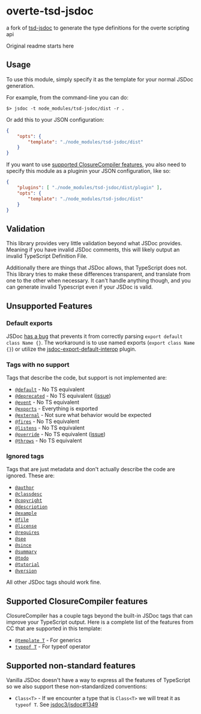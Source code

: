 # overte-tsd-jsdoc

 a fork of [tsd-jsdoc](https://github.com/englercj/jsdoc2tsd) to generate the type definitions for the overte scripting api

 Original readme starts here
## Usage

To use this module, simply specify it as the template for your normal JSDoc generation.

For example, from the command-line you can do:

```
$> jsdoc -t node_modules/tsd-jsdoc/dist -r .
```

Or add this to your JSON configuration:

```json
{
    "opts": {
        "template": "./node_modules/tsd-jsdoc/dist"
    }
}
```

If you want to use [supported ClosureCompiler features](#supported-closurecompiler-features), you also need to specify this module as a pluginin your JSON configuration, like so:

```json
{
    "plugins": [ "./node_modules/tsd-jsdoc/dist/plugin" ],
    "opts": {
        "template": "./node_modules/tsd-jsdoc/dist"
    }
}
```

## Validation

This library provides very little validation beyond what JSDoc provides. Meaning if you
have invalid JSDoc comments, this will likely output an invalid TypeScript Definition File.

Additionally there are things that JSDoc allows, that TypeScript does not. This library
tries to make these differences transparent, and translate from one to the other when
necessary. It can't handle anything though, and you can generate invalid Typescript
even if your JSDoc is valid.

## Unsupported Features

### Default exports

JSDoc [has a bug](https://github.com/jsdoc3/jsdoc/issues/1464) that prevents it from
correctly parsing `export default class Name {}`. The workaround is to use named exports
(`export class Name {}`) or utilize the
[jsdoc-export-default-interop](https://www.npmjs.com/package/jsdoc-export-default-interop) plugin.


### Tags with no support

Tags that describe the code, but support is not implemented are:

- [`@default`](http://usejsdoc.org/tags-default.html) - No TS equivalent
- [`@deprecated`](http://usejsdoc.org/tags-deprecated.html) - No TS equivalent ([issue](https://github.com/Microsoft/TypeScript/issues/390))
- [`@event`](http://usejsdoc.org/tags-event.html) - No TS equivalent
- [`@exports`](http://usejsdoc.org/tags-exports.html) - Everything is exported
- [`@external`](http://usejsdoc.org/tags-external.html) - Not sure what behavior would be expected
- [`@fires`](http://usejsdoc.org/tags-fires.html) - No TS equivalent
- [`@listens`](http://usejsdoc.org/tags-listens.html) - No TS equivalent
- [`@override`](http://usejsdoc.org/tags-override.html) - No TS equivalent ([issue](https://github.com/Microsoft/TypeScript/issues/2000))
- [`@throws`](http://usejsdoc.org/tags-throws.html) - No TS equivalent

### Ignored tags

Tags that are just metadata and don't actually describe
the code are ignored. These are:

- [`@author`](http://usejsdoc.org/tags-author.html)
- [`@classdesc`](http://usejsdoc.org/tags-classdesc.html)
- [`@copyright`](http://usejsdoc.org/tags-copyright.html)
- [`@description`](http://usejsdoc.org/tags-description.html)
- [`@example`](http://usejsdoc.org/tags-example.html)
- [`@file`](http://usejsdoc.org/tags-file.html)
- [`@license`](http://usejsdoc.org/tags-license.html)
- [`@requires`](http://usejsdoc.org/tags-requires.html)
- [`@see`](http://usejsdoc.org/tags-see.html)
- [`@since`](http://usejsdoc.org/tags-since.html)
- [`@summary`](http://usejsdoc.org/tags-summary.html)
- [`@todo`](http://usejsdoc.org/tags-todo.html)
- [`@tutorial`](http://usejsdoc.org/tags-tutorial.html)
- [`@version`](http://usejsdoc.org/tags-version.html)

All other JSDoc tags should work fine.

## Supported ClosureCompiler features

ClosureCompiler has a couple tags beyond the built-in JSDoc tags that can improve your TypeScript output. Here is a complete
list of the features from CC that are supported in this template:

- [`@template T`](https://github.com/google/closure-compiler/wiki/Annotating-JavaScript-for-the-Closure-Compiler#template-t) - For generics
- [`typeof T`](https://github.com/google/closure-compiler/wiki/Types-in-the-Closure-Type-System#the-javascript-type-language) - For typeof operator

## Supported non-standard features

Vanilla JSDoc doesn't have a way to express all the features of TypeScript so we also support these non-standardized conventions:

- `Class<T>` - If we encounter a type that is `Class<T>` we will treat it as `typeof T`. See [jsdoc3/jsdoc#1349](https://github.com/jsdoc3/jsdoc/issues/1349)

